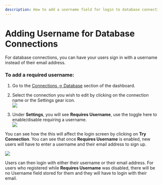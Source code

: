 ```yaml
---
description: How to add a username field for login to database connections.
---
```


# Adding Username for Database Connections

For database connections, you can have your users sign in with a username instead of their email address.

### To add a required username:

1. Go to the [Connections -> Database](${manage_url}/#/connections/database) section of the dashboard.

1. Select the connection you wish to edit by clicking on the connection name or the Settings gear icon.  
![](/media/articles/connections/database/db-connections-page.png)

1. Under **Settings**, you will see **Requires Username**, use the toggle here to enable/disable requiring a username.  
![](/media/articles/connections/database/requires-username-toggle.png)

You can see how the this will affect the login screen by clicking on **Try Connection**. You can see that once **Requires Username** is enabled, new users will have to enter a username and their email address to sign up. 

![](/media/articles/connections/database/username-lock.png)

Users can then login with either their username or their email address. For users who registered while **Requires Username** was disabled, there will be no Username field stored for them and they will have to login with their email.
